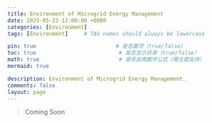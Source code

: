 ```yaml
---
title: Environment of Microgrid Energy Management
date: 2025-05-23 12:00:00 +0800
categories: [Environment]
tags: [Environment]     # TAG names should always be lowercase

pin: true                         # 是否置顶（true/false）
toc: true                          # 是否显示目录（true/false）
math: true                         # 是否启用数学公式（需主题支持）
mermaid: true

description: Environment of Microgrid Energy Management.
comments: false
layout: page
---
```



> Coming Soon
